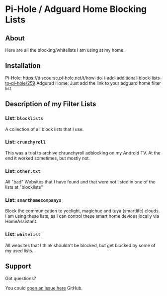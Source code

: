 # Pi-Hole / Adguard Home Blocking Lists

## About

Here are all the blocking/whitelists I am using at my home.

## Installation

Pi-Hole: https://discourse.pi-hole.net/t/how-do-i-add-additional-block-lists-to-pi-hole/259
Adgurad Home: Just add the link to your adguard home filter list

## Description of my Filter Lists

### List: `blocklists`

A collection of all block lists that I use.

### List: `crunchyroll`

This was a trial to archive chrunchyroll adblocking on my Android TV. At the end it worked sometimes, but mostly not.

### List: `other.txt`

All "bad" Websites that I have found and that were not listed in one of the lists at "blocklists"

### List: `smarthomecompanys`

Block the communication to yeelight, magichue and tuya (smartlife) clouds. I am using these lists, as I can control these smart home devices locally via HomeAssistant.

### List: `whitelist`

All websites that I think shouldn't be blocked, but get blocked by some of my used lists.

## Support

Got questions?

You could [open an issue here][issue] GitHub.

[issue]: https://github.com/FaserF/adguardhome_lists/issues
